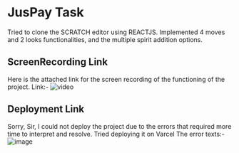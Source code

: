 # JusPay Task

Tried to clone the SCRATCH editor using REACTJS. Implemented 4 moves and 2 looks functionalities, and the multiple spirit addition options. 

## ScreenRecording Link 

Here is the attached link for the screen recording of the functioning of the project. 
Link:- ![video](https://drive.google.com/file/d/1fxByKv0KP_YvuXt71bbbepQEWrOWEEXA/view?usp=sharing)

## Deployment Link

Sorry, Sir, I could not deploy the project due to the errors that required more time to interpret and resolve. Tried deploying it on Varcel 
The error texts:-![image](https://github.com/user-attachments/assets/3764806f-4d9c-462f-8210-2d551dddd847)



